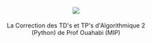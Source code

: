 <h1 align="center">
    <img src="https://readme-typing-svg.herokuapp.com/?font=Righteous&size=35&center=true&vCenter=true&width=500&height=70&duration=4000&lines=Algorithmiques+2;Correction+des+TD's+et+TP's;" />
</h1>

<p align="center"> La Correction des TD's et TP's d'Algorithmique 2 <br> (Python) de Prof Ouahabi (MIP) </p>


<h3 align="center"></h3>
